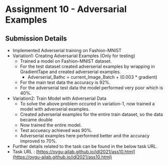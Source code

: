 # Assignment 10 - Adversarial Examples

## Submission Details

- Implemented Adverserial training on Fashion-MNIST
- Variation1: Creating Adversarial Examples (Only for testing)
  - Trained a model on Fashion-MNIST dataset.
  - For the test dataset created adverserial examples by wrapping in GradientTape and created adverserial examples.
    - Adverserial_Bathc = current_Image_Batch + (0.003 \* gradient)
  - For the main test data the accuracy is 92%.
  - For the adverserial test data the model performed very poor which is 40%.
- Variation2: Train Model with Adverserial Data
  - To solve the above problem occured in variation-1, now trained a model with adverserial examples.
  - Created adverserial examples for the entire train dataset, so the data became double
  - Now trained the entire model.
  - Test accueacy achieved was 90%.
  - Adverserial examples here performed better and the accuracy improved to 70%.
- Further details related to the task can be found in the below task URL.
- Task URL : [https://ovgu-ailab.github.io/idl2021/ass10.html](https://ovgu-ailab.github.io/idl2021/ass10.html)
